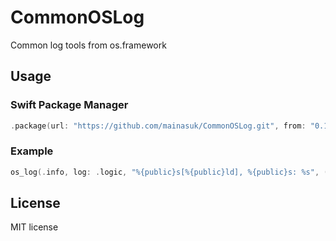 # CommonOSLog

Common log tools from os.framework

## Usage

### Swift Package Manager

```swift
.package(url: "https://github.com/mainasuk/CommonOSLog.git", from: "0.1.0"),
```

### Example 
```swift
os_log(.info, log: .logic, "%{public}s[%{public}ld], %{public}s: %s", ((#file as NSString).lastPathComponent), #line, #function, "Hello")
```

## License
MIT license